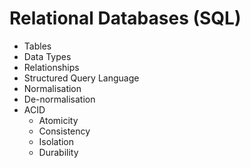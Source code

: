 # Relational Databases (SQL)

* Tables
* Data Types
* Relationships
* Structured Query Language
* Normalisation
* De-normalisation
* ACID
  * Atomicity
  * Consistency
  * Isolation
  * Durability